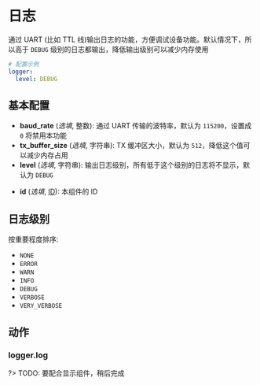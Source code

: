 # 日志

通过 UART (比如 TTL 线)输出日志的功能，方便调试设备功能。默认情况下，所以高于 `DEBUG` 级别的日志都输出，降低输出级别可以减少内存使用


```yaml
# 配置示例
logger:
  level: DEBUG
```

## 基本配置

- **baud_rate** (*选填*, 整数): 通过 UART 传输的波特率，默认为 `115200`，设置成 `0` 将禁用本功能
- **tx_buffer_size** (*选填*, 字符串): TX 缓冲区大小，默认为 `512`，降低这个值可以减少内存占用
- **level** (*选填*, 字符串): 输出日志级别，所有低于这个级别的日志将不显示，默认为 `DEBUG`
<!-- - **logs** (*选填*, mapping): Manually set the log level for a specific component or tag. See -->
- **id** (*选填*, [ID](mqtt/guides/configuration-types#id)): 本组件的 ID


## 日志级别

按重要程度排序:

- `NONE`
- `ERROR`
- `WARN`
- `INFO`
- `DEBUG`
- `VERBOSE`
- `VERY_VERBOSE`


## 动作 

### logger.log

?> TODO: 要配合显示组件，稍后完成